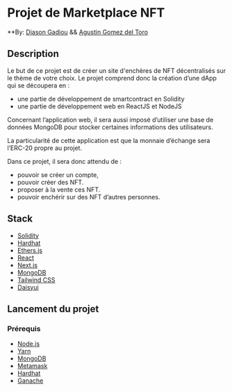 # Projet de Marketplace NFT
**By: [Djason Gadiou](https://github.com/Magicred-1/) && [Agustin Gomez del Toro](https://github.com/AgustinGomezDelToro)

## Description
Le but de ce projet est de créer un site d'enchères de NFT décentralisés sur le thème de votre choix.
Le projet comprend donc la création d’une dApp qui se découpera en :
-	une partie de développement de smartcontract en Solidity
-	une partie de développement web en ReactJS et NodeJS

Concernant l’application web, il sera aussi imposé d’utiliser une base de données MongoDB pour stocker certaines informations des utilisateurs.

La particularité de cette application est que la monnaie d’échange sera l’ERC-20 propre au projet.

Dans ce projet, il sera donc attendu de :
-	pouvoir se créer un compte,
-	pouvoir créer des NFT.
-	proposer à la vente ces NFT.
-	pouvoir enchérir sur des NFT d’autres personnes.

## Stack
- [Solidity](https://docs.soliditylang.org/en/v0.8.9/)
- [Hardhat](https://hardhat.org/)
- [Ethers.js](https://docs.ethers.io/v5/)
- [React](https://reactjs.org/)
- [Next.js](https://nextjs.org/)
- [MongoDB](https://www.mongodb.com/)
- [Tailwind CSS](https://tailwindcss.com/)
- [Daisyui](https://daisyui.com/)

## Lancement du projet
### Prérequis
- [Node.js](https://nodejs.org/en/)
- [Yarn](https://yarnpkg.com/)
- [MongoDB](https://www.mongodb.com/)
- [Metamask](https://metamask.io/)
- [Hardhat](https://hardhat.org/)
- [Ganache](https://www.trufflesuite.com/ganache)